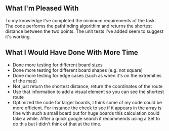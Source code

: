 ## What I'm Pleased With

To my knowledge I've completed the minimum requirements of the task. The code performs the pathfinding algorithim and returns the shortest distance between the two points.
The unit tests I've added seem to suggest it's working.

## What I Would Have Done With More Time
- Done more testing for different board sizes
- Done more testing for different board shapes (e.g. not square)
- Done more testing for edge cases (such as when it's on the extremities of the map)
- Not just return the shortest distance, return the coordinates of the route
- Use that information to add a visual element so you can see the shortest route 
- Optimized the code for larger boards, I think some of my code could be more efficient. For instance the check to see if it appears in the array is fine with such a small board but for huge boards this calculation could take a while. After a quick google search it recommends using a Set to do this but I didn't think of that at the time.


